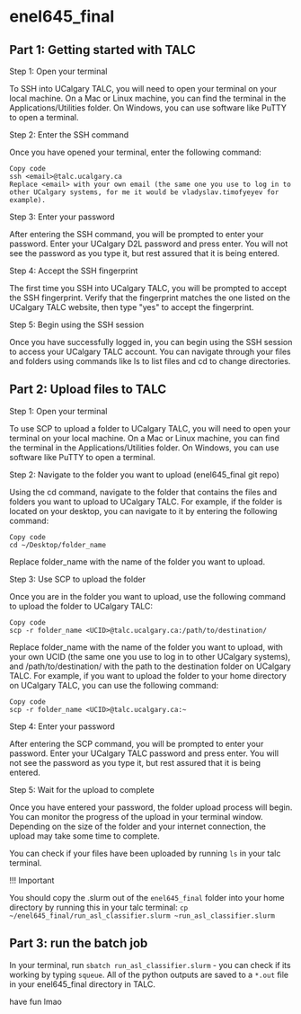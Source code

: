 # enel645_final

## Part 1: Getting started with TALC

Step 1: Open your terminal

To SSH into UCalgary TALC, you will need to open your terminal on your local machine. On a Mac or Linux machine, you can find the terminal in the Applications/Utilities folder. On Windows, you can use software like PuTTY to open a terminal.

Step 2: Enter the SSH command

Once you have opened your terminal, enter the following command:

```
Copy code
ssh <email>@talc.ucalgary.ca
Replace <email> with your own email (the same one you use to log in to other UCalgary systems, for me it would be vladyslav.timofyeyev for example).
```
Step 3: Enter your password

After entering the SSH command, you will be prompted to enter your password. Enter your UCalgary D2L password and press enter. You will not see the password as you type it, but rest assured that it is being entered.

Step 4: Accept the SSH fingerprint

The first time you SSH into UCalgary TALC, you will be prompted to accept the SSH fingerprint. Verify that the fingerprint matches the one listed on the UCalgary TALC website, then type "yes" to accept the fingerprint.

Step 5: Begin using the SSH session

Once you have successfully logged in, you can begin using the SSH session to access your UCalgary TALC account. You can navigate through your files and folders using commands like ls to list files and cd to change directories.

## Part 2: Upload files to TALC
Step 1: Open your terminal

To use SCP to upload a folder to UCalgary TALC, you will need to open your terminal on your local machine. On a Mac or Linux machine, you can find the terminal in the Applications/Utilities folder. On Windows, you can use software like PuTTY to open a terminal.

Step 2: Navigate to the folder you want to upload (enel645_final git repo)

Using the cd command, navigate to the folder that contains the files and folders you want to upload to UCalgary TALC. For example, if the folder is located on your desktop, you can navigate to it by entering the following command:

```
Copy code
cd ~/Desktop/folder_name
```
Replace folder_name with the name of the folder you want to upload.


Step 3: Use SCP to upload the folder

Once you are in the folder you want to upload, use the following command to upload the folder to UCalgary TALC:

```
Copy code
scp -r folder_name <UCID>@talc.ucalgary.ca:/path/to/destination/
```
Replace folder_name with the name of the folder you want to upload, <UCID> with your own UCID (the same one you use to log in to other UCalgary systems), and /path/to/destination/ with the path to the destination folder on UCalgary TALC. For example, if you want to upload the folder to your home directory on UCalgary TALC, you can use the following command:

```
Copy code
scp -r folder_name <UCID>@talc.ucalgary.ca:~
```
Step 4: Enter your password

After entering the SCP command, you will be prompted to enter your password. Enter your UCalgary TALC password and press enter. You will not see the password as you type it, but rest assured that it is being entered.

Step 5: Wait for the upload to complete

Once you have entered your password, the folder upload process will begin. You can monitor the progress of the upload in your terminal window. Depending on the size of the folder and your internet connection, the upload may take some time to complete.

You can check if your files have been uploaded by running `ls` in your talc terminal.

!!! Important

You should copy the .slurm out of the `enel645_final` folder into your home directory by running this in your talc terminal: `cp ~/enel645_final/run_asl_classifier.slurm ~run_asl_classifier.slurm`

## Part 3: run the batch job
In your terminal, run `sbatch run_asl_classifier.slurm` - you can check if its working by typing `squeue`. All of the python outputs are saved to a `*.out` file in your enel645_final directory in TALC. 

have fun lmao